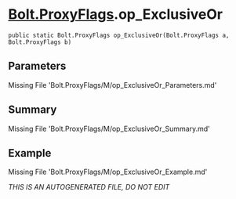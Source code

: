 # [Bolt.ProxyFlags](Types/Bolt.ProxyFlags.md).op_ExclusiveOr
`public static Bolt.ProxyFlags op_ExclusiveOr(Bolt.ProxyFlags a, Bolt.ProxyFlags b)`
## Parameters
Missing File 'Bolt.ProxyFlags/M/op_ExclusiveOr_Parameters.md'
## Summary
Missing File 'Bolt.ProxyFlags/M/op_ExclusiveOr_Summary.md'
## Example
Missing File 'Bolt.ProxyFlags/M/op_ExclusiveOr_Example.md'

*THIS IS AN AUTOGENERATED FILE, DO NOT EDIT*
